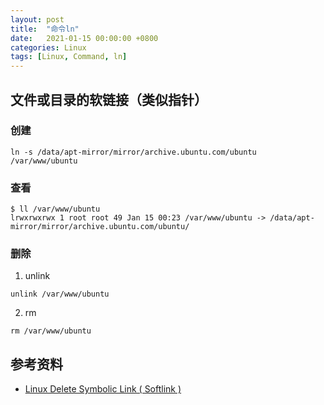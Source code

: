 ```yaml
---
layout: post
title:  "命令ln"
date:   2021-01-15 00:00:00 +0800
categories: Linux
tags: [Linux, Command, ln]
---
```


## 文件或目录的软链接（类似指针）
### 创建
```shell
ln -s /data/apt-mirror/mirror/archive.ubuntu.com/ubuntu /var/www/ubuntu
```

### 查看
```shell
$ ll /var/www/ubuntu
lrwxrwxrwx 1 root root 49 Jan 15 00:23 /var/www/ubuntu -> /data/apt-mirror/mirror/archive.ubuntu.com/ubuntu/
```

### 删除
1. unlink
```shell
unlink /var/www/ubuntu
```

2. rm
```shell
rm /var/www/ubuntu
```

## 参考资料
* [Linux Delete Symbolic Link ( Softlink )](https://www.cyberciti.biz/faq/linux-remove-delete-symbolic-softlink-command/)
